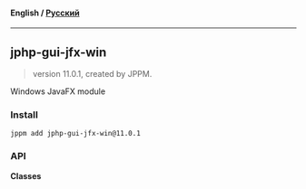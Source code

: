 #### **English** / [Русский](README.ru.md)

---

## jphp-gui-jfx-win
> version 11.0.1, created by JPPM.

Windows JavaFX module

### Install
```
jppm add jphp-gui-jfx-win@11.0.1
```

### API
**Classes**